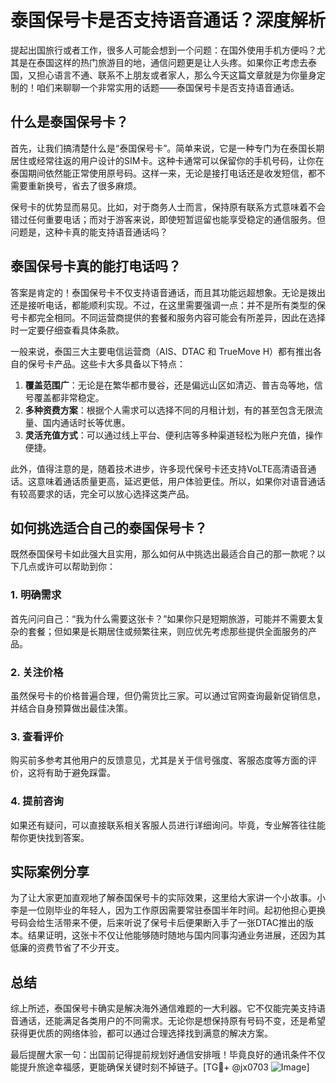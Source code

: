 # 泰国保号卡是否支持语音通话？深度解析

提起出国旅行或者工作，很多人可能会想到一个问题：在国外使用手机方便吗？尤其是在泰国这样的热门旅游目的地，通信问题更是让人头疼。如果你正考虑去泰国，又担心语言不通、联系不上朋友或者家人，那么今天这篇文章就是为你量身定制的！咱们来聊聊一个非常实用的话题——泰国保号卡是否支持语音通话。

## 什么是泰国保号卡？

首先，让我们搞清楚什么是“泰国保号卡”。简单来说，它是一种专门为在泰国长期居住或经常往返的用户设计的SIM卡。这种卡通常可以保留你的手机号码，让你在泰国期间依然能正常使用原号码。这样一来，无论是接打电话还是收发短信，都不需要重新换号，省去了很多麻烦。

保号卡的优势显而易见。比如，对于商务人士而言，保持原有联系方式意味着不会错过任何重要电话；而对于游客来说，即使短暂逗留也能享受稳定的通信服务。但问题是，这种卡真的能支持语音通话吗？

## 泰国保号卡真的能打电话吗？

答案是肯定的！泰国保号卡不仅支持语音通话，而且其功能远超想象。无论是拨出还是接听电话，都能顺利实现。不过，在这里需要强调一点：并不是所有类型的保号卡都完全相同。不同运营商提供的套餐和服务内容可能会有所差异，因此在选择时一定要仔细查看具体条款。

一般来说，泰国三大主要电信运营商（AIS、DTAC 和 TrueMove H）都有推出各自的保号卡产品。这些卡大多具备以下特点：

1. **覆盖范围广**：无论是在繁华都市曼谷，还是偏远山区如清迈、普吉岛等地，信号覆盖都非常稳定。
2. **多种资费方案**：根据个人需求可以选择不同的月租计划，有的甚至包含无限流量、国内通话时长等优惠。
3. **灵活充值方式**：可以通过线上平台、便利店等多种渠道轻松为账户充值，操作便捷。

此外，值得注意的是，随着技术进步，许多现代保号卡还支持VoLTE高清语音通话。这意味着通话质量更高，延迟更低，用户体验更佳。所以，如果你对语音通话有较高要求的话，完全可以放心选择这类产品。

## 如何挑选适合自己的泰国保号卡？

既然泰国保号卡如此强大且实用，那么如何从中挑选出最适合自己的那一款呢？以下几点或许可以帮助到你：

### 1. 明确需求
首先问问自己：“我为什么需要这张卡？”如果你只是短期旅游，可能并不需要太复杂的套餐；但如果是长期居住或频繁往来，则应优先考虑那些提供全面服务的产品。

### 2. 关注价格
虽然保号卡的价格普遍合理，但仍需货比三家。可以通过官网查询最新促销信息，并结合自身预算做出最佳决策。

### 3. 查看评价
购买前多参考其他用户的反馈意见，尤其是关于信号强度、客服态度等方面的评价，这将有助于避免踩雷。

### 4. 提前咨询
如果还有疑问，可以直接联系相关客服人员进行详细询问。毕竟，专业解答往往能帮你更快找到答案。

## 实际案例分享

为了让大家更加直观地了解泰国保号卡的实际效果，这里给大家讲一个小故事。小李是一位刚毕业的年轻人，因为工作原因需要常驻泰国半年时间。起初他担心更换号码会给生活带来不便，后来听说了保号卡后便果断入手了一张DTAC推出的版本。结果证明，这张卡不仅让他能够随时随地与国内同事沟通业务进展，还因为其低廉的资费节省了不少开支。

## 总结

综上所述，泰国保号卡确实是解决海外通信难题的一大利器。它不仅能完美支持语音通话，还能满足各类用户的不同需求。无论你是想保持原有号码不变，还是希望获得更优质的网络体验，都可以通过合理选择找到满意的解决方案。

最后提醒大家一句：出国前记得提前规划好通信安排哦！毕竟良好的通讯条件不仅能提升旅途幸福感，更能确保关键时刻不掉链子。[TG💪+ @jx0703 ![Image](https://github.com/user-attachments/assets/dbca1d08-cadb-493c-b0ec-ad6f7a83f270)]